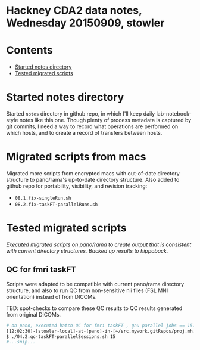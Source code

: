 # Hackney CDA2 data notes, Wednesday 20150909, stowler


Contents
=================

  * [Started notes directory](#started-notes-directory)
  * [Tested migrated scripts](#tested-migrated-scripts)

# Started notes directory

Started `notes` directory in github repo, in which I'll keep daily lab-notebook-style notes like this one. Though plenty of process metadata is captured by git commits, I need a way to record what operations are performed on which hosts, and to create a record of transfers between hosts.

# Migrated scripts from macs

Migrated more scripts from encrypted macs with out-of-date directory structure to pano/rama's up-to-date directory structure. Also added to github repo for portability, visibility, and revision tracking:

- `08.1.fix-singleRun.sh`
- `08.2.fix-taskFT-parallelRuns.sh`

# Tested migrated scripts

_Executed migrated scripts on pano/rama to create output that is consistent with current directory structures. Backed up results to hippoback._

## QC for fmri taskFT

Scripts were adapted to be compatible with current pano/rama directory structure, and also to run QC from non-sensitive nii files (FSL MNI orientation) instead of from DICOMs.

TBD: spot-checks to compare these QC results to QC results generated from original DICOMs.

```bash
# on pano, executed batch QC for fmri taskFT , gnu parallel jobs == 15:
[12:02:30]-[stowler-local]-at-[pano]-in-[~/src.mywork.gitRepos/proj.mh.cda2] on master
$ ./04.2.qc-taskFT-parallelSessions.sh 15
#...snip...

```
